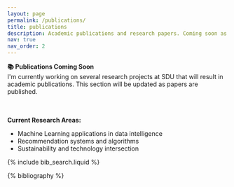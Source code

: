 ```yaml
---
layout: page
permalink: /publications/
title: publications
description: Academic publications and research papers. Coming soon as research progresses.
nav: true
nav_order: 2
---
```


<div class="alert alert-info" role="alert">
  <strong>📚 Publications Coming Soon</strong>
  <br>
  I'm currently working on several research projects at SDU that will result in academic publications. This section will be updated as papers are published.
  
  <br><br>
  <strong>Current Research Areas:</strong>
  <ul>
    <li>Machine Learning applications in data intelligence</li>
    <li>Recommendation systems and algorithms</li>
    <li>Sustainability and technology intersection</li>
  </ul>
</div>

<!-- _pages/publications.md -->

<!-- Bibsearch Feature -->

{% include bib_search.liquid %}

<div class="publications">

{% bibliography %}

</div>
